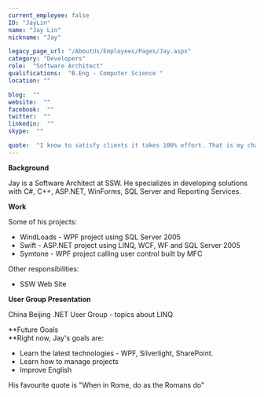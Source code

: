 ```yaml
---
current_employee: false
ID: "JayLin"
name: "Jay Lin"
nickname: "Jay"

legacy_page_url: "/AboutUs/Employees/Pages/Jay.aspx"
category: "Developers"
role:  "Software Architect"
qualifications:  "B.Eng - Computer Science "
location: ""

blog:  ""
website:  ""
facebook:  ""
twitter:  ""
linkedin:  ""
skype:  ""

quote:  "I know to satisfy clients it takes 100% effort. That is my challenge and I work to improve myself everyday."
---
```


 **Background** 

Jay is a Software Architect at SSW. He specializes in developing solutions with C#, C++, ASP.NET, WinForms, SQL Server and Reporting Services. 

**Work**

Some of his projects:

*   WindLoads - WPF project using SQL Server 2005 
*   Swift - ASP.NET project using LINQ, WCF, WF and SQL Server 2005 
*   Symtone - WPF project calling user control built by MFC 

Other responsibilities:

*   SSW Web Site 

**User Group Presentation**

China Beijing .NET User Group - topics about LINQ

**Future Goals  
 **Right now, Jay's goals are:

*   Learn the latest technologies - WPF, Silverlight, SharePoint. 
*   Learn how to manage projects 
*   Improve English

His favourite quote is "When in Rome, do as the Romans do"